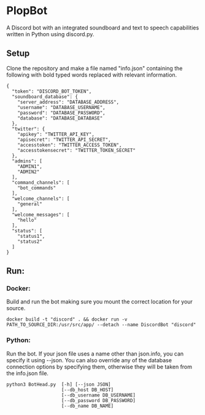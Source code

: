 # PlopBot

A Discord bot with an integrated soundboard and text to speech capabilities written in Python using discord.py.


## Setup

Clone the repository and make a file named "info.json" containing the following with bold typed words replaced with relevant information.

    {
      "token": "DISCORD_BOT_TOKEN",
      "soundboard_database": {
        "server_address": "DATABASE_ADDRESS",
        "username": "DATABASE_USERNAME",
        "password": "DATABASE_PASSWORD",
        "database": "DATABASE_DATABASE"
      },
      "twitter": {
        "apikey": "TWITTER_API_KEY",
        "apisecret": "TWITTER_API_SECRET",
        "accesstoken": "TWITTER_ACCESS_TOKEN",
        "accesstokensecret": "TWITTER_TOKEN_SECRET"
      },
      "admins": [
        "ADMIN1",
        "ADMIN2"
      ],
      "command_channels": [
        "bot_commands"
      ],
      "welcome_channels": [
        "general"
      ],
      "welcome_messages": [
        "hello"
      ],
      "status": [
        "status1",
        "status2"
      ]
    }

## Run:

### Docker:
Build and run the bot making sure you mount the correct location for your source.
    
    docker build -t "discord" . && docker run -v PATH_TO_SOURCE_DIR:/usr/src/app/ --detach --name DiscordBot "discord"

### Python:
Run the bot. If your json file uses a name other than json.info, you can specify it using --json. You can also override
any of the database connection options by specifying them, otherwise they will be taken from the info.json file.
    
    python3 BotHead.py  [-h] [--json JSON] 
                        [--db_host DB_HOST] 
                        [--db_username DB_USERNAME] 
                        [--db_password DB_PASSWORD]
                        [--db_name DB_NAME]
